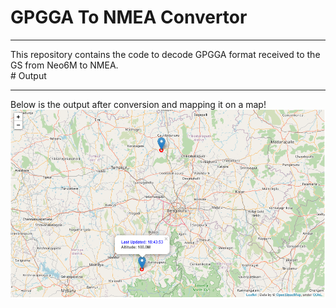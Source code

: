 # GPGGA To NMEA Convertor
<hr>
This repository contains the code to decode GPGGA format received to the GS from Neo6M to NMEA.
<br>
# Output 
<hr>
Below is the output after conversion and mapping it on a map!
<img src="https://github.com/HalbEx-Equinox/gpgga-nmea-conversion/blob/main/gpggaNMEA-op.png">
